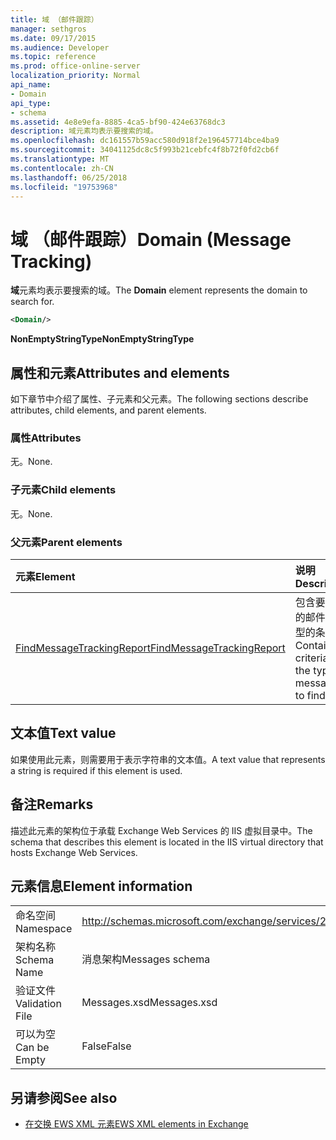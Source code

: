 ```yaml
---
title: 域 （邮件跟踪）
manager: sethgros
ms.date: 09/17/2015
ms.audience: Developer
ms.topic: reference
ms.prod: office-online-server
localization_priority: Normal
api_name:
- Domain
api_type:
- schema
ms.assetid: 4e8e9efa-8885-4ca5-bf90-424e63768dc3
description: 域元素均表示要搜索的域。
ms.openlocfilehash: dc161557b59acc580d918f2e196457714bce4ba9
ms.sourcegitcommit: 34041125dc8c5f993b21cebfc4f8b72f0fd2cb6f
ms.translationtype: MT
ms.contentlocale: zh-CN
ms.lasthandoff: 06/25/2018
ms.locfileid: "19753968"
---
```

# <a name="domain-message-tracking"></a><span data-ttu-id="07b9e-103">域 （邮件跟踪）</span><span class="sxs-lookup"><span data-stu-id="07b9e-103">Domain (Message Tracking)</span></span>

<span data-ttu-id="07b9e-104">**域**元素均表示要搜索的域。</span><span class="sxs-lookup"><span data-stu-id="07b9e-104">The **Domain** element represents the domain to search for.</span></span> 
  
```XML
<Domain/>
```

 <span data-ttu-id="07b9e-105">**NonEmptyStringType**</span><span class="sxs-lookup"><span data-stu-id="07b9e-105">**NonEmptyStringType**</span></span>
## <a name="attributes-and-elements"></a><span data-ttu-id="07b9e-106">属性和元素</span><span class="sxs-lookup"><span data-stu-id="07b9e-106">Attributes and elements</span></span>

<span data-ttu-id="07b9e-107">如下章节中介绍了属性、子元素和父元素。</span><span class="sxs-lookup"><span data-stu-id="07b9e-107">The following sections describe attributes, child elements, and parent elements.</span></span>
  
### <a name="attributes"></a><span data-ttu-id="07b9e-108">属性</span><span class="sxs-lookup"><span data-stu-id="07b9e-108">Attributes</span></span>

<span data-ttu-id="07b9e-109">无。</span><span class="sxs-lookup"><span data-stu-id="07b9e-109">None.</span></span>
  
### <a name="child-elements"></a><span data-ttu-id="07b9e-110">子元素</span><span class="sxs-lookup"><span data-stu-id="07b9e-110">Child elements</span></span>

<span data-ttu-id="07b9e-111">无。</span><span class="sxs-lookup"><span data-stu-id="07b9e-111">None.</span></span>
  
### <a name="parent-elements"></a><span data-ttu-id="07b9e-112">父元素</span><span class="sxs-lookup"><span data-stu-id="07b9e-112">Parent elements</span></span>

|<span data-ttu-id="07b9e-113">**元素**</span><span class="sxs-lookup"><span data-stu-id="07b9e-113">**Element**</span></span>|<span data-ttu-id="07b9e-114">**说明**</span><span class="sxs-lookup"><span data-stu-id="07b9e-114">**Description**</span></span>|
|:-----|:-----|
|[<span data-ttu-id="07b9e-115">FindMessageTrackingReport</span><span class="sxs-lookup"><span data-stu-id="07b9e-115">FindMessageTrackingReport</span></span>](findmessagetrackingreport.md) <br/> |<span data-ttu-id="07b9e-116">包含要查找的邮件的类型的条件。</span><span class="sxs-lookup"><span data-stu-id="07b9e-116">Contains criteria for the types of messages to find.</span></span>  <br/> |
   
## <a name="text-value"></a><span data-ttu-id="07b9e-117">文本值</span><span class="sxs-lookup"><span data-stu-id="07b9e-117">Text value</span></span>

<span data-ttu-id="07b9e-118">如果使用此元素，则需要用于表示字符串的文本值。</span><span class="sxs-lookup"><span data-stu-id="07b9e-118">A text value that represents a string is required if this element is used.</span></span>
  
## <a name="remarks"></a><span data-ttu-id="07b9e-119">备注</span><span class="sxs-lookup"><span data-stu-id="07b9e-119">Remarks</span></span>

<span data-ttu-id="07b9e-120">描述此元素的架构位于承载 Exchange Web Services 的 IIS 虚拟目录中。</span><span class="sxs-lookup"><span data-stu-id="07b9e-120">The schema that describes this element is located in the IIS virtual directory that hosts Exchange Web Services.</span></span>
  
## <a name="element-information"></a><span data-ttu-id="07b9e-121">元素信息</span><span class="sxs-lookup"><span data-stu-id="07b9e-121">Element information</span></span>

|||
|:-----|:-----|
|<span data-ttu-id="07b9e-122">命名空间</span><span class="sxs-lookup"><span data-stu-id="07b9e-122">Namespace</span></span>  <br/> |http://schemas.microsoft.com/exchange/services/2006/messages  <br/> |
|<span data-ttu-id="07b9e-123">架构名称</span><span class="sxs-lookup"><span data-stu-id="07b9e-123">Schema Name</span></span>  <br/> |<span data-ttu-id="07b9e-124">消息架构</span><span class="sxs-lookup"><span data-stu-id="07b9e-124">Messages schema</span></span>  <br/> |
|<span data-ttu-id="07b9e-125">验证文件</span><span class="sxs-lookup"><span data-stu-id="07b9e-125">Validation File</span></span>  <br/> |<span data-ttu-id="07b9e-126">Messages.xsd</span><span class="sxs-lookup"><span data-stu-id="07b9e-126">Messages.xsd</span></span>  <br/> |
|<span data-ttu-id="07b9e-127">可以为空</span><span class="sxs-lookup"><span data-stu-id="07b9e-127">Can be Empty</span></span>  <br/> |<span data-ttu-id="07b9e-128">False</span><span class="sxs-lookup"><span data-stu-id="07b9e-128">False</span></span>  <br/> |
   
## <a name="see-also"></a><span data-ttu-id="07b9e-129">另请参阅</span><span class="sxs-lookup"><span data-stu-id="07b9e-129">See also</span></span>

- [<span data-ttu-id="07b9e-130">在交换 EWS XML 元素</span><span class="sxs-lookup"><span data-stu-id="07b9e-130">EWS XML elements in Exchange</span></span>](ews-xml-elements-in-exchange.md)

